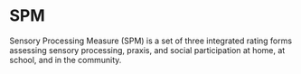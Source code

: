# SPM
Sensory Processing Measure (SPM) is a set of three integrated rating forms assessing sensory processing, praxis, and social participation at home, at school, and in the community.
